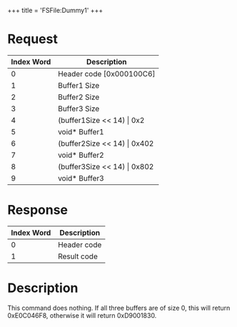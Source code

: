 +++
title = 'FSFile:Dummy1'
+++

# Request

| Index Word | Description                    |
|------------|--------------------------------|
| 0          | Header code \[0x000100C6\]     |
| 1          | Buffer1 Size                   |
| 2          | Buffer2 Size                   |
| 3          | Buffer3 Size                   |
| 4          | (buffer1Size \<\< 14) \| 0x2   |
| 5          | void\* Buffer1                 |
| 6          | (buffer2Size \<\< 14) \| 0x402 |
| 7          | void\* Buffer2                 |
| 8          | (buffer3Size \<\< 14) \| 0x802 |
| 9          | void\* Buffer3                 |

# Response

| Index Word | Description |
|------------|-------------|
| 0          | Header code |
| 1          | Result code |

# Description

This command does nothing. If all three buffers are of size 0, this will
return 0xE0C046F8, otherwise it will return 0xD9001830.